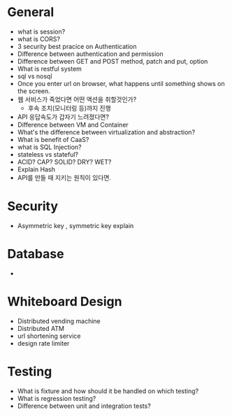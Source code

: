 # General
* what is session?
* what is CORS?
* 3 security best pracice on Authentication
* Difference between authentication and permission
* Difference between GET and POST method, patch and put, option
* What is restful system
* sql vs nosql
* Once you enter url on browser, what happens until something shows on the screen.
* 웹 서비스가 죽었다면 어떤 액션을 취할것인가?
  * 후속 조치(모니터링 등)까지 진행
* API 응답속도가 갑자기 느려졌다면?
* Difference between VM and Container
* What's the difference between virtualization and abstraction?
* What is benefit of CaaS?
* what is SQL Injection?
* stateless vs stateful?
* ACID? CAP? SOLID? DRY? WET?
* Explain Hash
* API를 만들 때 지키는 원칙이 있다면.

# Security
* Asymmetric key , symmetric key explain


# Database
* 

# Whiteboard Design 
* Distributed vending machine
* Distributed ATM
* url shortening service
* design rate limiter

# Testing
* What is fixture and how should it be handled on which testing?
* What is regression testing?
* Difference between unit and integration tests?

